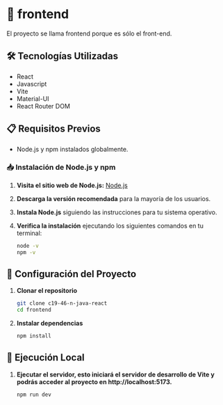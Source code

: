 # 🌟 frontend

El proyecto se llama frontend porque es sólo el front-end.

## 🛠 Tecnologías Utilizadas

- React
- Javascript
- Vite
- Material-UI
- React Router DOM

## 📋 Requisitos Previos

- Node.js y npm instalados globalmente.

### 📥 Instalación de Node.js y npm

1. **Visita el sitio web de Node.js:** [Node.js](https://nodejs.org/en)
2. **Descarga la versión recomendada** para la mayoría de los usuarios.
3. **Instala Node.js** siguiendo las instrucciones para tu sistema operativo.
4. **Verifica la instalación** ejecutando los siguientes comandos en tu terminal:

   ```bash
   node -v
   npm -v
   ```

## 🔧 Configuración del Proyecto

1. **Clonar el repositorio**

   ```bash
   git clone c19-46-n-java-react
   cd frontend

   ```

2. **Instalar dependencias**

   ```bash
   npm install
   ```

## 🚀 Ejecución Local

1. **Ejecutar el servidor, esto iniciará el servidor de desarrollo de Vite y podrás acceder al proyecto en http://localhost:5173.**

   ```bash
   npm run dev
   ```
